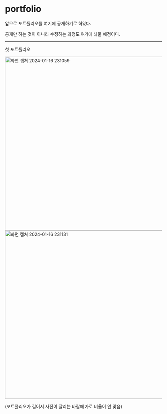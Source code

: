 # portfolio
앞으로 포트폴리오를 여기에 공개하기로 하였다.

공개만 하는 것이 아니라 수정하는 과정도 여기에 놔둘 에정이다.
________________________________________________________________________
첫 포트폴리오

<img width="559" alt="화면 캡처 2024-01-16 231059" src="https://github.com/GSMIOTjgh/portfolio/assets/132252115/944b5a75-573e-4fec-96cb-bc405935680c">

<img width="542" alt="화면 캡처 2024-01-16 231131" src="https://github.com/GSMIOTjgh/portfolio/assets/132252115/eb592177-68eb-409a-8d2e-667bd4d62b05">

(포트폴리오가 길어서 사진이 잘리는 바람에 가로 비율이 안 맞음)
